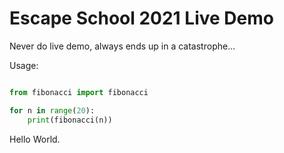 # Escape School 2021 Live Demo

Never do live demo, always ends up in a catastrophe...

Usage:
```python

from fibonacci import fibonacci

for n in range(20):
    print(fibonacci(n))
```

Hello World.

